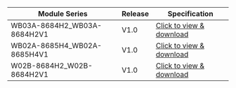 



<!-- |     系列模组 |        描述        |     规格书     |
| ---------- | ------------ | -------------- |
| ESP8684-WROOM-01C-H2 |  内置芯片:ESP8684H2<br>Flash:2 MB<br>模组尺寸(mm):16×24×3.1   | [点击下载]() |
| ESP8684-WROOM-03-H2 |   内置芯片:ESP8684H2<br>Flash:2 MB<br>模组尺寸(mm):15×17.3×2.8   | [点击下载]() |
| ESP8684-WROOM-05-H2 |   内置芯片:ESP8684H2<br>Flash:2 MB<br>模组尺寸(mm):15×17.3×2.8   | [点击下载]() | -->

|     Module Series |        Release        |     Specification     |
| ---------- | ------------ | -------------- |
| WB03A-8684H2_WB03A-8684H2V1 |  V1.0   | [Click to view & download](/docs/assets/download/esp/IOT精简-托盘-无包装-模板-WB03A-8684H2_WB03A-8684H2V1_306.pdf) |
| WB02A-8685H4_WB02A-8685H4V1 |   V1.0   | [Click to view & download](/docs/assets/download/esp/IOT精简-托盘-无包装-模板-WB02A-8685H4_WB02A-8685H4V1_310.pdf) |
| W02B-8684H2_W02B-8684H2V1 |   V1.0   | [Click to view & download](/docs/assets/download/esp/IOT精简-托盘-无包装-模板-W02B-8684H2_W02B-8684H2V1_308.pdf) |
